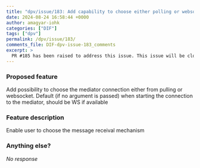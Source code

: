 ```yaml
---
title: "dpv/issue/183: Add capability to choose either polling or websocket"
date: 2024-08-24 16:58:44 +0000
author: amagyar-iohk
categories: ["DIF"]
tags: ["dpv"]
permalink: /dpv/issue/183/
comments_file: DIF-dpv-issue-183_comments
excerpt: >
  PR #185 has been raised to address this issue. This issue will be closed once PR #185 has been merged.
---
```

### Proposed feature

Add possibility to choose the mediator connection either from pulling or websocket. Default (if no argument is passed) when starting the connection to the mediator, should be WS if available

### Feature description

Enable user to choose the message receival mechanism

### Anything else?

_No response_